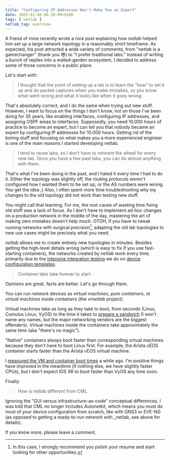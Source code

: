 ```yaml
---
title: "Configuring IP Addresses Won't Make You an Expert"
date: 2025-01-08 06:39:00+0100
tags: [ netlab ]
netlab_tag: overview
---
```

A friend of mine recently wrote a nice post explaining how _netlab_ helped him set up a large network topology in a reasonably short timeframe. As expected, his post attracted a wide variety of comments, from "_netlab_ is a gamechanger" (thank you 😎) to "I prefer traditional labs." Instead of writing a bunch of replies into a walled-garden ecosystem, I decided to address some of those concerns in a public place.

Let's start with:
<!--more-->
> I thought that the point of setting up a lab is to learn the “how” to set it up and do packet captures when you make mistakes, so you know what went wrong and what it looks like when it goes wrong.

That's absolutely correct, and I do the same when trying out new stuff. However, I want to focus on the things I don't know, not on those I've been doing for 35 years, like enabling interfaces, configuring IP addresses, and assigning OSPF areas to interfaces. Supposedly, you need 10.000 hours of practice to become an expert, but I can tell you that nobody became an expert by configuring IP addresses for 10.000 hours. Getting rid of the boring stuff and focusing on what makes you a more experienced engineer is one of the main reasons I started developing netlab.

> I tend to reuse labs, so I don’t have to reinvent the wheel for every new lab. Once you have a few past labs, you can do almost anything with them.

That's what I've been doing in the past, and I hated it every time I had to do it. Either the topology was slightly off, the routing protocols weren't configured how I wanted them to be set up, or the AS numbers were wrong. You get the idea ;) Also, I often spent more time troubleshooting why my changes to the old topology did not work than testing new stuff.

You might call that learning. For me, the root cause of wasting time fixing old stuff was a lack of focus. As I don't have to implement ad-hoc changes on a production network in the middle of the day, mastering the art of making zero mistakes doesn't help much. OTOH, if you have to tweak running networks with surgical precision[^PYR], adapting the old lab topologies to new use cases might be precisely what you need.

[^PYR]: In this case, I strongly recommend you polish your resume and start looking for other opportunities.

_netlab_ allows me to create entirely new topologies in minutes. Besides getting the high-level details wrong (which is easy to fix if you use fast-starting containers), the networks created by _netlab_ work every time, primarily due to the [intensive integration testing](https://release.netlab.tools/) we do on [device configuration templates](https://blog.ipspace.net/2024/05/netlab-integration-tests/).

> Container labs take forever to start.

Opinions are great, facts are better. Let's go through them.

You can run network devices as *virtual machines*, *pure containers*, or *virtual machines inside containers* (the *vrnetlab* project).

Virtual machines take as long as they take to boot, from seconds (Linux, Cumulus Linux, VyOS) to the time it takes to [prepare a sandwich](https://xkcd.com/149/) (I won't name any names, but the major networking vendors are the biggest offenders). Virtual machines inside the containers take approximately the same time (aka "there's no magic").

"Native" containers always boot faster than corresponding virtual machines because they don't have to boot Linux first. For example, the Arista cEOS container starts faster than the Arista vEOS virtual machine.

I [measured the VM and container boot times](/2023/02/virtual-device-boot-times/) a while ago. I'm positive things have improved in the meantime (if nothing else, we have slightly faster CPUs), but I don't expect IOS XR to boot faster than VyOS any time soon.

Finally:

> How is netlab different from CML

Ignoring the "GUI versus infrastructure-as-code" conceptual differences, I was told that CML no longer includes _Autonetkit_, which means you must do most of your device configuration from scratch, like with GNS3 or EVE-NG (as opposed to getting a ready-to-run network with _netlab, see above for details).

If you know more, please leave a comment.
